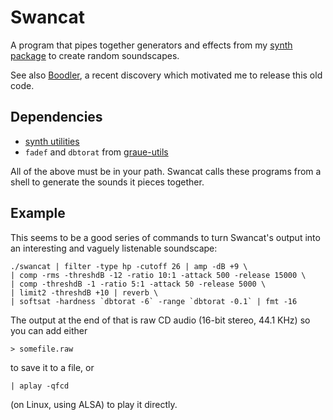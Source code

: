 # Swancat

A program that pipes together generators and effects
from my [synth package](https://github.com/graue/synth)
to create random soundscapes.

See also [Boodler](http://boodler.org),
a recent discovery which motivated me
to release this old code.

## Dependencies

 * [synth utilities](https://github.com/graue/synth)
 * `fadef` and `dbtorat` from
   [graue-utils](https://github.com/graue/graue-utils)

All of the above must be in your path.
Swancat calls these programs from a shell
to generate the sounds it pieces together.

## Example

This seems to be a good series of commands
to turn Swancat's output into
an interesting and vaguely listenable soundscape:

    ./swancat | filter -type hp -cutoff 26 | amp -dB +9 \
    | comp -rms -threshdB -12 -ratio 10:1 -attack 500 -release 15000 \
    | comp -threshdB -1 -ratio 5:1 -attack 50 -release 5000 \
    | limit2 -threshdB +10 | reverb \
    | softsat -hardness `dbtorat -6` -range `dbtorat -0.1` | fmt -16

The output at the end of that is raw CD audio
(16-bit stereo, 44.1 KHz)
so you can add either

    > somefile.raw

to save it to a file, or

    | aplay -qfcd

(on Linux, using ALSA)
to play it directly.
